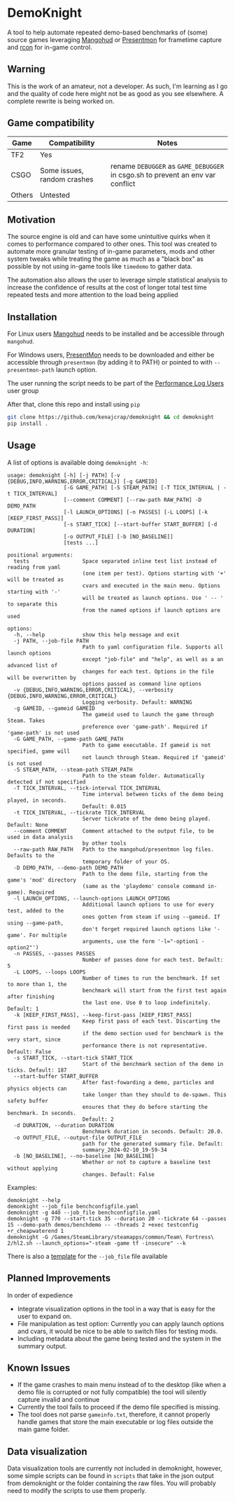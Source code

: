 # DemoKnight

A tool to help automate repeated demo-based benchmarks of (some) source games leveraging [Mangohud](https://github.com/flightlessmango/MangoHud) or [Presentmon](https://github.com/GameTechDev/PresentMon) for frametime capture and [rcon](https://github.com/conqp/rcon) for in-game control.

## Warning

This is the work of an amateur, not a developer. As such, I'm learning as I go and the quality of code here might not be as good as you see elsewhere. A complete rewrite is being worked on.

## Game compatibility

|  Game  | Compatibility | Notes|
|--------|---------------|------|
| TF2    | Yes           |      |
| CSGO   | Some issues, random crashes  |rename `DEBUGGER` as `GAME_DEBUGGER` in csgo.sh to prevent an env var conflict  |
| Others | Untested      |      |

## Motivation

The source engine is old and can have some unintuitive quirks when it comes to performance compared to other ones. This tool was created to automate more granular testing of in-game parameters, mods and other system tweaks while treating the game as much as a "black box" as possible by not using in-game tools like `timedemo` to gather data.

The automation also allows the user to leverage simple statistical analysis to increase the confidence of results at the cost of longer total test time repeated tests and more attention to the load being applied

## Installation

For Linux users [Mangohud](https://github.com/flightlessmango/MangoHud) needs to be installed and be accessible through `mangohud`.

For Windows users, [PresentMon](https://github.com/GameTechDev/PresentMon) needs to be downloaded and either be accessible through `presentmon` (by adding it to PATH) or pointed to with `--presentmon-path` launch option.

The user running the script needs to be part of the [Performance Log Users](https://github.com/GameTechDev/PresentMon#user-access-denied) user group

After that, clone this repo and install using `pip`

```bash
git clone https://github.com/kenajcrap/demoknight && cd demoknight
pip install .
```

## Usage

A list of options is available doing `demoknight -h`:

```text
usage: demoknight [-h] [-j PATH] [-v {DEBUG,INFO,WARNING,ERROR,CRITICAL}] [-g GAMEID]
                  [-G GAME_PATH] [-S STEAM_PATH] [-T TICK_INTERVAL | -t TICK_INTERVAL]
                  [--comment COMMENT] [--raw-path RAW_PATH] -D DEMO_PATH
                  [-l LAUNCH_OPTIONS] [-n PASSES] [-L LOOPS] [-k [KEEP_FIRST_PASS]]
                  [-s START_TICK] [--start-buffer START_BUFFER] [-d DURATION]
                  [-o OUTPUT_FILE] [-b [NO_BASELINE]]
                  [tests ...]

positional arguments:
  tests                 Space separated inline test list instead of reading from yaml
                        (one item per test). Options starting with '+' will be treated as
                        cvars and executed in the main menu. Options starting with '-'
                        will be treated as launch options. Use ' -- ' to separate this
                        from the named options if launch options are used

options:
  -h, --help            show this help message and exit
  -j PATH, --job-file PATH
                        Path to yaml configuration file. Supports all launch options
                        except "job-file" and "help", as well as a an advanced list of
                        changes for each test. Options in the file will be overwritten by
                        options passed as command line options
  -v {DEBUG,INFO,WARNING,ERROR,CRITICAL}, --verbosity {DEBUG,INFO,WARNING,ERROR,CRITICAL}
                        Logging verbosity. Default: WARNING
  -g GAMEID, --gameid GAMEID
                        The gameid used to launch the game through Steam. Takes
                        preference over 'game-path'. Required if 'game-path' is not used
  -G GAME_PATH, --game-path GAME_PATH
                        Path to game executable. If gameid is not specified, game will
                        not launch through Steam. Required if 'gameid' is not used
  -S STEAM_PATH, --steam-path STEAM_PATH
                        Path to the steam folder. Automatically detected if not specified
  -T TICK_INTERVAL, --tick-interval TICK_INTERVAL
                        Time interval between ticks of the demo being played, in seconds.
                        Default: 0.015
  -t TICK_INTERVAL, --tickrate TICK_INTERVAL
                        Server tickrate of the demo being played. Default: None
  --comment COMMENT     Comment attached to the output file, to be used in data analysis
                        by other tools
  --raw-path RAW_PATH   Path to the mangohud/presentmon log files. Defaults to the
                        temporary folder of your OS.
  -D DEMO_PATH, --demo-path DEMO_PATH
                        Path to the demo file, starting from the game's 'mod' directory
                        (same as the 'playdemo' console command in-game). Required
  -l LAUNCH_OPTIONS, --launch-options LAUNCH_OPTIONS
                        Additional launch options to use for every test, added to the
                        ones gotten from steam if using --gameid. If using --game-path,
                        don't forget required launch options like '-game'. For multiple
                        arguments, use the form '-l="-option1 -option2"')
  -n PASSES, --passes PASSES
                        Number of passes done for each test. Default: 5
  -L LOOPS, --loops LOOPS
                        Number of times to run the benchmark. If set to more than 1, the
                        benchmark will start from the first test again after finishing
                        the last one. Use 0 to loop indefinitely. Default: 1
  -k [KEEP_FIRST_PASS], --keep-first-pass [KEEP_FIRST_PASS]
                        Keep first pass of each test. Discarting the first pass is needed
                        if the demo section used for benchmark is the very start, since
                        performance there is not representative. Default: False
  -s START_TICK, --start-tick START_TICK
                        Start of the benchmark section of the demo in ticks. Default: 187
  --start-buffer START_BUFFER
                        After fast-fowarding a demo, particles and physics objects can
                        take longer than they should to de-spawn. This safety buffer
                        ensures that they do before starting the benchmark. In seconds.
                        Default: 2
  -d DURATION, --duration DURATION
                        Benchmark duration in seconds. Default: 20.0.
  -o OUTPUT_FILE, --output-file OUTPUT_FILE
                        path for the generated summary file. Default:
                        summary_2024-02-10_19-59-34
  -b [NO_BASELINE], --no-baseline [NO_BASELINE]
                        Whether or not to capture a baseline test without applying
                        changes. Default: False
```

Examples:

```text
demoknight --help
demonkight --job_file benchconfigfile.yaml
demoknight -g 440 --job_file benchconfigfile.yaml
demoknight -g 770 --start-tick 35 --duration 20 --tickrate 64 --passes 15 --demo-path demos/benchdemo -- -threads 2 +exec testconfig +r_cheapwaterend 1
demoknight -G /Games/SteamLibrary/steamapps/common/Team\ Fortress\ 2/hl2.sh --launch_options="-steam -game tf -insecure" --k
```

There is also a [template](https://github.com/Kenajcrap/demoknight/blob/main/config_template.yaml) for the `--job_file` file available

## Planned Improvements

In order of expedience

- Integrate visualization options in the tool in a way that is easy for the user to expand on.
- File manipulation as test option: Currently you can apply launch options and cvars, it would be nice to be able to switch files for testing mods.
- Including metadata about the game being tested and the system in the summary output.

## Known Issues

- If the game crashes to main menu instead of to the desktop (like when a demo file is corrupted or not fully compatible) the tool will silently capture invalid and continue
- Currently the tool fails to proceed if the demo file specified is missing.
- The tool does not parse `gameinfo.txt`, therefore, it cannot properly handle games that store the main executable or log files outside the main game folder.

## Data visualization

Data visualization tools are currently not included in demoknight, however, some simple scripts can be found in `scripts` that take in the json output from demoknight or the folder containing the raw files. You will probably need to modify the scripts to use them properly.
